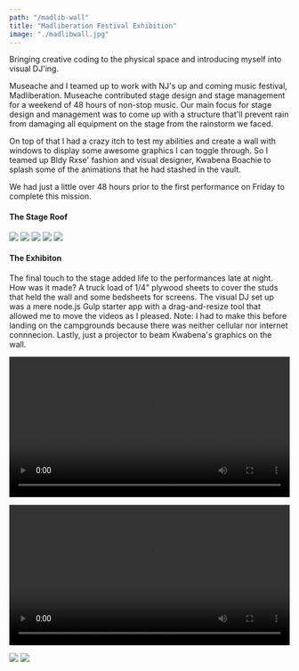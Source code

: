 ```yaml
---
path: "/madlib-wall"
title: "Madliberation Festival Exhibition"
image: "./madlibwall.jpg"
---
```


Bringing creative coding to the physical space and introducing myself into visual DJ'ing.

Museache and I teamed up to work with NJ's up and coming music festival, Madliberation. Museache contributed stage design and stage management for a weekend of 48 hours of non-stop music. Our main focus for stage design and management was to come up with a structure that'll prevent rain from damaging all equipment on the stage from the rainstorm we faced.

On top of that I had a crazy itch to test my abilities and create a wall with windows to display some awesome graphics I can toggle through. So I teamed up Bldy Rxse' fashion and visual designer, Kwabena Boachie to splash some of the animations that he had stashed in the vault.

We had just a little over 48 hours prior to the first performance on Friday to complete this mission.

#### The Stage Roof

<img src="https://s3.us-east-2.amazonaws.com/not-ansari/builds/the-wall/IMG_0533.jpg">
<img src="https://s3.us-east-2.amazonaws.com/not-ansari/builds/the-wall/IMG_0534.jpg">
<img src="https://s3.us-east-2.amazonaws.com/not-ansari/builds/the-wall/IMG_0535.jpg">
<img src="https://s3.us-east-2.amazonaws.com/not-ansari/builds/the-wall/IMG_0536.jpg">
<img src="https://s3.us-east-2.amazonaws.com/not-ansari/builds/the-wall/IMG_0542.jpg">

#### The Exhibiton

The final touch to the stage added life to the performances late at night. How was it made? A truck load of 1/4" plywood sheets to cover the studs that held the wall and some bedsheets for screens. The visual DJ set up was a mere node.js Gulp starter app with a drag-and-resize tool that allowed me to move the videos as I pleased. Note: I had to make this before landing on the campgrounds because there was neither cellular nor internet connnecion. Lastly, just a projector to beam Kwabena's graphics on the wall.

<video controls class="project_video" style="width: 100%"><source src="https://s3.us-east-2.amazonaws.com/not-ansari/builds/the-wall/IMG_0546.mp4" type="video/mp4"></video>

<video controls class="project_video" style="width: 100%"><source src="https://s3.us-east-2.amazonaws.com/not-ansari/builds/the-wall/IMG_0552.mp4" type="video/mp4"></video>

<img src="https://s3.us-east-2.amazonaws.com/not-ansari/builds/the-wall/IMG_0550.jpg">
<img src="https://s3.us-east-2.amazonaws.com/not-ansari/builds/the-wall/IMG_0543.jpg">
